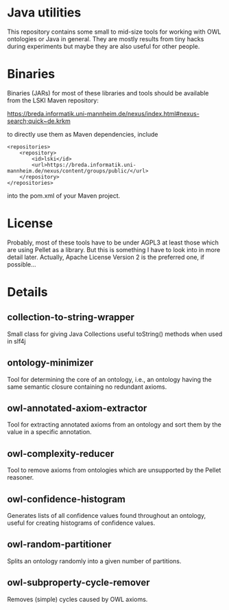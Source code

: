 Java utilities
==============

This repository contains some small to mid-size tools for working with OWL ontologies or Java in general.
They are mostly results from tiny hacks during experiments but maybe they are also useful for other people.

Binaries
========
Binaries (JARs) for most of these libraries and tools should be available from the LSKI Maven repository:

https://breda.informatik.uni-mannheim.de/nexus/index.html#nexus-search;quick~de.krkm
    
to directly use them as Maven dependencies, include

    <repositories>
        <repository>
            <id>lski</id>
            <url>https://breda.informatik.uni-mannheim.de/nexus/content/groups/public/</url>
        </repository>
    </repositories>
    
into the pom.xml of your Maven project.

License
=======
Probably, most of these tools have to be under AGPL3 at least those which are using Pellet as a library. But this is
something I have to look into in more detail later. Actually, Apache License Version 2 is the preferred one, if
possible...

Details
=======
collection-to-string-wrapper
----------------------------
Small class for giving Java Collections useful toString() methods when used in slf4j

ontology-minimizer
------------------
Tool for determining the core of an ontology, i.e., an ontology having the same semantic closure containing
no redundant axioms.

owl-annotated-axiom-extractor
-----------------------------
Tool for extracting annotated axioms from an ontology and sort them by the value in a specific annotation.

owl-complexity-reducer
----------------------
Tool to remove axioms from ontologies which are unsupported by the Pellet reasoner.

owl-confidence-histogram
------------------------
Generates lists of all confidence values found throughout an ontology, useful for creating histograms of confidence values.

owl-random-partitioner
----------------------
Splits an ontology randomly into a given number of partitions.

owl-subproperty-cycle-remover
-----------------------------
Removes (simple) cycles caused by OWL axioms.